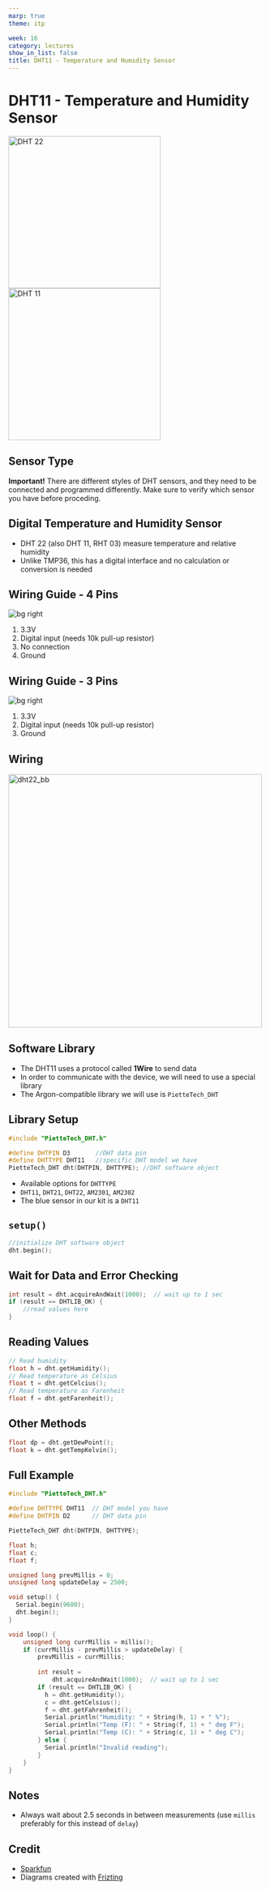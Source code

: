 ```yaml
---
marp: true
theme: itp

week: 16
category: lectures
show_in_list: false
title: DHT11 - Temperature and Humidity Sensor
---
```


<!-- headingDivider: 2 -->

# DHT11 - Temperature and Humidity Sensor

<img src="lecture_dht11.assets/dht22.jpg" alt="DHT 22" style="width:300px;" /> <img src="lecture_dht11.assets/dht11.png" alt="DHT 11" style="width:300px;" /> 

## Sensor Type

**Important!** There are different styles of DHT sensors, and they need to be connected and programmed differently. Make sure to verify which sensor you have before proceding.

## Digital Temperature and Humidity Sensor

* DHT 22 (also DHT 11, RHT 03) measure temperature and relative humidity
* Unlike TMP36, this has a digital interface and no calculation or conversion is needed

## Wiring Guide - 4 Pins
![bg right](lecture_dht11.assets/10167-02_pinout.jpg) 

1. 3.3V
2. Digital input (needs 10k pull-up resistor)
3. No connection
4. Ground


## Wiring Guide - 3 Pins

![bg right](lecture_dht11.assets/10167-02_pinout_3pin.jpg) 

1. 3.3V
2. Digital input (needs 10k pull-up resistor)
3. Ground
## Wiring

<img src="lecture_dht11.assets/dht22_bb.png" alt="dht22_bb" style="width:500px;" />

## Software Library

* The DHT11 uses a protocol called **1Wire** to send data
* In order to communicate with the device, we will need to use a special library 
* The Argon-compatible library we will use is
  ```PietteTech_DHT```



## Library Setup

```c++
#include "PietteTech_DHT.h"
```

```c++
#define DHTPIN D3		//DHT data pin
#define DHTTYPE DHT11	//specific DHT model we have
PietteTech_DHT dht(DHTPIN, DHTTYPE); //DHT software object
```
*  Available options for `DHTTYPE` 
  * `DHT11`, `DHT21`, `DHT22`, `AM2301`, `AM2302`
  * The blue sensor in our kit is a `DHT11`

## ```setup()```

```c++
//initialize DHT software object
dht.begin();
```

## Wait for Data and Error Checking

```c++
int result = dht.acquireAndWait(1000);  // wait up to 1 sec
if (result == DHTLIB_OK) {
	//read values here
}
```

## Reading Values

```c++
// Read humidity
float h = dht.getHumidity();
// Read temperature as Celsius
float t = dht.getCelcius();
// Read temperature as Farenheit
float f = dht.getFarenheit();
```

## Other Methods

```c++
float dp = dht.getDewPoint();
float k = dht.getTempKelvin();
```

## Full Example

```c++
#include "PietteTech_DHT.h"

#define DHTTYPE DHT11  // DHT model you have
#define DHTPIN D2      // DHT data pin

PietteTech_DHT dht(DHTPIN, DHTTYPE);

float h;
float c;
float f;

unsigned long prevMillis = 0;
unsigned long updateDelay = 2500;

void setup() {
  Serial.begin(9600);
  dht.begin();
}

void loop() {
    unsigned long currMillis = millis();
    if (currMillis - prevMillis > updateDelay) {
        prevMillis = currMillis;
		
		int result =
			dht.acquireAndWait(1000);  // wait up to 1 sec 
		if (result == DHTLIB_OK) {
		  h = dht.getHumidity();
		  c = dht.getCelsius();
		  f = dht.getFahrenheit();
		  Serial.println("Humidity: " + String(h, 1) + " %");
		  Serial.println("Temp (F): " + String(f, 1) + " deg F");
		  Serial.println("Temp (C): " + String(c, 1) + " deg C");
		} else {
		  Serial.println("Invalid reading");
		}
	}
}


```

## Notes

* Always wait about 2.5 seconds in between measurements (use `millis` preferably for this instead of `delay`)

## Credit

* [Sparkfun](https://www.sparkfun.com/products/10167)
* Diagrams created with [Frizting](https://fritzing.org)





























